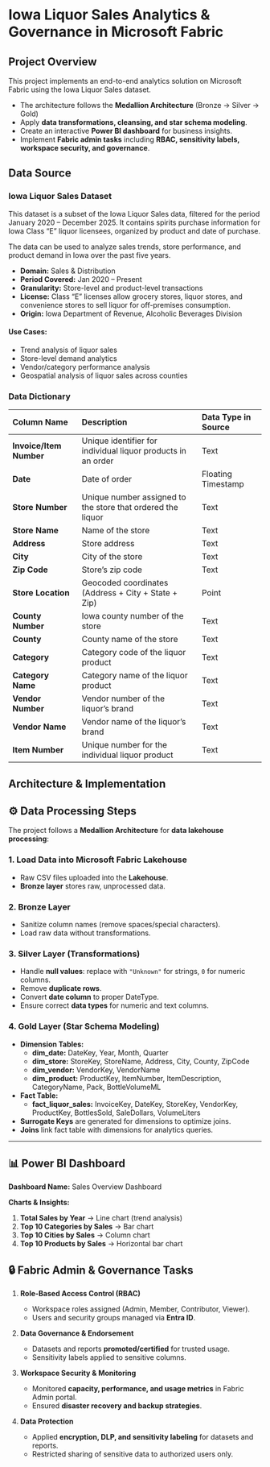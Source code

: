 # Iowa Liquor Sales Analytics & Governance in Microsoft Fabric

## Project Overview
This project implements an end-to-end analytics solution on Microsoft Fabric using the Iowa Liquor Sales dataset. 
- The architecture follows the **Medallion Architecture** (Bronze -> Silver -> Gold)
- Apply **data transformations, cleansing, and star schema modeling**.
- Create an interactive **Power BI dashboard** for business insights.
- Implement **Fabric admin tasks** including **RBAC, sensitivity labels, workspace security, and governance**.


## Data Source

### Iowa Liquor Sales Dataset
This dataset is a subset of the Iowa Liquor Sales data, filtered for the period January 2020 – December 2025.
It contains spirits purchase information for Iowa Class “E” liquor licensees, organized by product and date of purchase.

The data can be used to analyze sales trends, store performance, and product demand in Iowa over the past five years.

- **Domain:** Sales & Distribution
- **Period Covered:** Jan 2020 – Present
- **Granularity:** Store-level and product-level transactions
- **License:** Class “E” licenses allow grocery stores, liquor stores, and convenience stores to sell liquor for off-premises consumption.
- **Origin:** Iowa Department of Revenue, Alcoholic Beverages Division

#### Use Cases:
- Trend analysis of liquor sales
- Store-level demand analytics
- Vendor/category performance analysis
- Geospatial analysis of liquor sales across counties

### Data Dictionary
| Column Name | Description | Data Type in Source |
| :--- | :--- | :--- |
| **Invoice/Item Number** | Unique identifier for individual liquor products in an order | Text |
| **Date** | Date of order | Floating Timestamp |
| **Store Number** | Unique number assigned to the store that ordered the liquor | Text |
| **Store Name** | Name of the store | Text |
| **Address** | Store address | Text |
| **City** | City of the store | Text |
| **Zip Code** | Store’s zip code | Text |
| **Store Location** | Geocoded coordinates (Address + City + State + Zip) | Point |
| **County Number** | Iowa county number of the store | Text |
| **County** | County name of the store | Text |
| **Category** | Category code of the liquor product | Text |
| **Category Name** | Category name of the liquor product | Text |
| **Vendor Number** | Vendor number of the liquor’s brand | Text |
| **Vendor Name** | Vendor name of the liquor’s brand | Text |
| **Item Number** | Unique number for the individual liquor product | Text |

## Architecture & Implementation

## ⚙️ Data Processing Steps

The project follows a **Medallion Architecture** for **data lakehouse processing**:

### 1. Load Data into Microsoft Fabric Lakehouse
- Raw CSV files uploaded into the **Lakehouse**.
- **Bronze layer** stores raw, unprocessed data.

### 2. Bronze Layer
- Sanitize column names (remove spaces/special characters).
- Load raw data without transformations.

### 3. Silver Layer (Transformations)
- Handle **null values**: replace with `"Unknown"` for strings, `0` for numeric columns.
- Remove **duplicate rows**.
- Convert **date column** to proper DateType.
- Ensure correct **data types** for numeric and text columns.

### 4. Gold Layer (Star Schema Modeling)
- **Dimension Tables:**
  - **dim_date:** DateKey, Year, Month, Quarter
  - **dim_store:** StoreKey, StoreName, Address, City, County, ZipCode
  - **dim_vendor:** VendorKey, VendorName
  - **dim_product:** ProductKey, ItemNumber, ItemDescription, CategoryName, Pack, BottleVolumeML
- **Fact Table:**
  - **fact_liquor_sales:** InvoiceKey, DateKey, StoreKey, VendorKey, ProductKey, BottlesSold, SaleDollars, VolumeLiters
- **Surrogate Keys** are generated for dimensions to optimize joins.
- **Joins** link fact table with dimensions for analytics queries.

---

## 📊 Power BI Dashboard

**Dashboard Name:** Sales Overview Dashboard

**Charts & Insights:**
1. **Total Sales by Year** → Line chart (trend analysis)
2. **Top 10 Categories by Sales** → Bar chart
3. **Top 10 Cities by Sales** → Column chart
4. **Top 10 Products by Sales** → Horizontal bar chart

## 🔒 Fabric Admin & Governance Tasks

1. **Role-Based Access Control (RBAC)**
   - Workspace roles assigned (Admin, Member, Contributor, Viewer).
   - Users and security groups managed via **Entra ID**.

2. **Data Governance & Endorsement**
   - Datasets and reports **promoted/certified** for trusted usage.
   - Sensitivity labels applied to sensitive columns.

3. **Workspace Security & Monitoring**
   - Monitored **capacity, performance, and usage metrics** in Fabric Admin portal.
   - Ensured **disaster recovery and backup strategies**.

4. **Data Protection**
   - Applied **encryption, DLP, and sensitivity labeling** for datasets and reports.
   - Restricted sharing of sensitive data to authorized users only.
